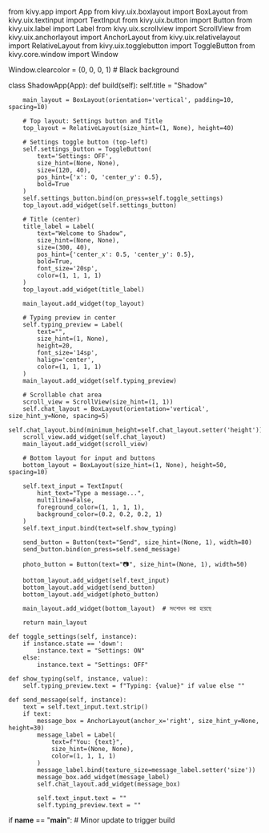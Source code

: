from kivy.app import App
from kivy.uix.boxlayout import BoxLayout
from kivy.uix.textinput import TextInput
from kivy.uix.button import Button
from kivy.uix.label import Label
from kivy.uix.scrollview import ScrollView
from kivy.uix.anchorlayout import AnchorLayout
from kivy.uix.relativelayout import RelativeLayout
from kivy.uix.togglebutton import ToggleButton
from kivy.core.window import Window

Window.clearcolor = (0, 0, 0, 1)  # Black background

class ShadowApp(App):
    def build(self):
        self.title = "Shadow"

        main_layout = BoxLayout(orientation='vertical', padding=10, spacing=10)

        # Top layout: Settings button and Title
        top_layout = RelativeLayout(size_hint=(1, None), height=40)

        # Settings toggle button (top-left)
        self.settings_button = ToggleButton(
            text='Settings: OFF',
            size_hint=(None, None),
            size=(120, 40),
            pos_hint={'x': 0, 'center_y': 0.5},
            bold=True
        )
        self.settings_button.bind(on_press=self.toggle_settings)
        top_layout.add_widget(self.settings_button)

        # Title (center)
        title_label = Label(
            text="Welcome to Shadow",
            size_hint=(None, None),
            size=(300, 40),
            pos_hint={'center_x': 0.5, 'center_y': 0.5},
            bold=True,
            font_size='20sp',
            color=(1, 1, 1, 1)
        )
        top_layout.add_widget(title_label)

        main_layout.add_widget(top_layout)

        # Typing preview in center
        self.typing_preview = Label(
            text="",
            size_hint=(1, None),
            height=20,
            font_size='14sp',
            halign='center',
            color=(1, 1, 1, 1)
        )
        main_layout.add_widget(self.typing_preview)

        # Scrollable chat area
        scroll_view = ScrollView(size_hint=(1, 1))
        self.chat_layout = BoxLayout(orientation='vertical', size_hint_y=None, spacing=5)
        self.chat_layout.bind(minimum_height=self.chat_layout.setter('height'))
        scroll_view.add_widget(self.chat_layout)
        main_layout.add_widget(scroll_view)

        # Bottom layout for input and buttons
        bottom_layout = BoxLayout(size_hint=(1, None), height=50, spacing=10)

        self.text_input = TextInput(
            hint_text="Type a message...",
            multiline=False,
            foreground_color=(1, 1, 1, 1),
            background_color=(0.2, 0.2, 0.2, 1)
        )
        self.text_input.bind(text=self.show_typing)

        send_button = Button(text="Send", size_hint=(None, 1), width=80)
        send_button.bind(on_press=self.send_message)

        photo_button = Button(text="📷", size_hint=(None, 1), width=50)

        bottom_layout.add_widget(self.text_input)
        bottom_layout.add_widget(send_button)
        bottom_layout.add_widget(photo_button)

        main_layout.add_widget(bottom_layout)  # সংশোধন করা হয়েছে

        return main_layout

    def toggle_settings(self, instance):
        if instance.state == 'down':
            instance.text = "Settings: ON"
        else:
            instance.text = "Settings: OFF"

    def show_typing(self, instance, value):
        self.typing_preview.text = f"Typing: {value}" if value else ""

    def send_message(self, instance):
        text = self.text_input.text.strip()
        if text:
            message_box = AnchorLayout(anchor_x='right', size_hint_y=None, height=30)
            message_label = Label(
                text=f"You: {text}",
                size_hint=(None, None),
                color=(1, 1, 1, 1)
            )
            message_label.bind(texture_size=message_label.setter('size'))
            message_box.add_widget(message_label)
            self.chat_layout.add_widget(message_box)

            self.text_input.text = ""
            self.typing_preview.text = ""

if __name__ == "__main__":
    # Minor update to trigger build
